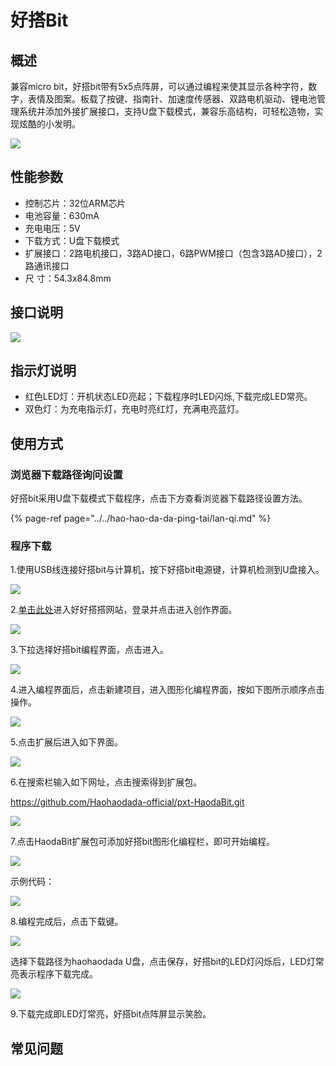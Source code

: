 # 好搭Bit

## 概述

兼容micro bit，好搭bit带有5x5点阵屏，可以通过编程来使其显示各种字符，数字，表情及图案。板载了按键、指南针、加速度传感器、双路电机驱动、锂电池管理系统并添加外接扩展接口，支持U盘下载模式，兼容乐高结构，可轻松造物，实现炫酷的小发明。

![](../.gitbook/assets/haodabit-1.png)

## 性能参数

* 控制芯片：32位ARM芯片
* 电池容量：630mA
* 充电电压：5V
* 下载方式：U盘下载模式
* 扩展接口：2路电机接口，3路AD接口，6路PWM接口（包含3路AD接口），2路通讯接口
* 尺    寸：54.3x84.8mm

## 接口说明

![](../.gitbook/assets/haodabit-2.png)

## 指示灯说明

* 红色LED灯：开机状态LED亮起；下载程序时LED闪烁,下载完成LED常亮。
* 双色灯：为充电指示灯，充电时亮红灯，充满电亮蓝灯。

## 使用方式

### 浏览器下载路径询问设置

好搭bit采用U盘下载模式下载程序，点击下方查看浏览器下载路径设置方法。

{% page-ref page="../../hao-hao-da-da-ping-tai/lan-qi.md" %}

### 程序下载

1.使用USB线连接好搭bit与计算机，按下好搭bit电源键，计算机检测到U盘接入。

![](../.gitbook/assets/haodabit-3.png)

2.[单击此处](http://www.haohaodada.com)进入好好搭搭网站，登录并点击进入创作界面。

![](../.gitbook/assets/haodabit-4.png)

3.下拉选择好搭bit编程界面，点击进入。

![](../.gitbook/assets/haodabit-5.png)

4.进入编程界面后，点击新建项目，进入图形化编程界面，按如下图所示顺序点击操作。

![](../.gitbook/assets/haodabit-6.png)

5.点击扩展后进入如下界面。

![](../.gitbook/assets/haodabit-7.png)

6.在搜索栏输入如下网址，点击搜索得到扩展包。

https://github.com/Haohaodada-official/pxt-HaodaBit.git

![](../.gitbook/assets/haodabit-8.png)

7.点击HaodaBit扩展包可添加好搭bit图形化编程栏，即可开始编程。

![](../.gitbook/assets/haodabit-9.png)

示例代码：

![](../.gitbook/assets/haodabit-10.png)

8.编程完成后，点击下载键。

![](../.gitbook/assets/haodabit-11.png)

选择下载路径为haohaodada U盘，点击保存，好搭bit的LED灯闪烁后，LED灯常亮表示程序下载完成。

![](../.gitbook/assets/haodabit-12.png)

9.下载完成即LED灯常亮，好搭bit点阵屏显示笑脸。

## 常见问题